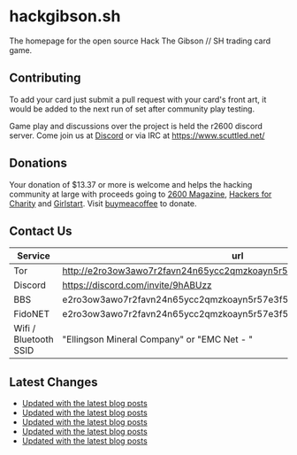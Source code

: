 # hackgibson.sh
The homepage for the open source Hack The Gibson // SH trading card game.


## Contributing

To add your card just submit a pull request with your card's front art, it would be added to the next run of set after community play testing.

Game play and discussions over the project is held the r2600 discord server. Come join us at [Discord](https://discord.com/invite/9hABUzz) or via IRC at https://www.scuttled.net/


## Donations

Your donation of $13.37 or more is welcome and helps the hacking community at large with proceeds going to [2600 Magazine](https://2600.com/), [Hackers for Charity](https://hackersforcharity.org) and [Girlstart](https://girlstart.org).  Visit [buymeacoffee](https://www.buymeacoffee.com/hackgibson.sh) to donate.


## Contact Us

Service | url
-|-
Tor | http://e2ro3ow3awo7r2favn24n65ycc2qmzkoayn5r57e3f56nvjwdcgg32ad.onion
Discord | https://discord.com/invite/9hABUzz
BBS | e2ro3ow3awo7r2favn24n65ycc2qmzkoayn5r57e3f56nvjwdcgg32ad.onion:23
FidoNET | e2ro3ow3awo7r2favn24n65ycc2qmzkoayn5r57e3f56nvjwdcgg32ad.onion:24554
Wifi / Bluetooth SSID | "Ellingson Mineral Company" or "EMC Net - <fidonet address>"

## Latest Changes
<!-- BLOG-POST-LIST:START -->
- [Updated with the latest blog posts](https://github.com/DFW2600/hackgibson.sh/commit/c1eeda211ab3f75420e0bd2dd524efbcf7d9ac1d)
- [Updated with the latest blog posts](https://github.com/DFW2600/hackgibson.sh/commit/aa911b2ffbaefab53fcc440fc65b40a8d35674c6)
- [Updated with the latest blog posts](https://github.com/DFW2600/hackgibson.sh/commit/319a795d59d586fac480c85648970896dc33895e)
- [Updated with the latest blog posts](https://github.com/DFW2600/hackgibson.sh/commit/b1707a3570707f3c1b9c9d69d28c6321c6104fbf)
- [Updated with the latest blog posts](https://github.com/DFW2600/hackgibson.sh/commit/02ebb2d64ae276dd7d70bbc51040db96fdb2c345)
<!-- BLOG-POST-LIST:END -->
